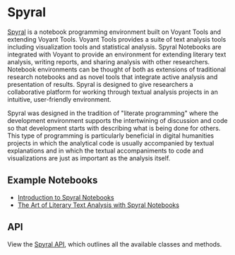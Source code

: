 # Spyral

<a href="//voyant-tools.org/spyral" target="_blank">Spyral</a> is a notebook programming environment built on Voyant Tools and extending Voyant Tools. Voyant Tools provides a suite of text analysis tools including visualization tools and statistical analysis. Spyral Notebooks are integrated with Voyant to provide an environment for extending literary text analysis, writing reports, and sharing analysis with other researchers. Notebook environments can be thought of both as extensions of traditional research notebooks and as novel tools that integrate active analysis and presentation of results. Spyral is designed to give researchers a collaborative platform for working through textual analysis projects in an intuitive, user-friendly environment. 

Spyral was designed in the tradition of "literate programming" where the development environment supports the intertwining of discussion and code so that development starts with describing what is being done for others. This type of programming is particularly beneficial in digital humanities projects in which the analytical code is usually accompanied by textual explanations and in which the textual accompaniments to code and visualizations are just as important as the analysis itself. 

## Example Notebooks

* <a href="//voyant-tools.org/spyral/aboutspyral/" target="_blank">Introduction to Spyral Notebooks</a>
* <a href="//voyant-tools.org/spyral/homeALTA/" target="_blank">The Art of Literary Text Analysis with Spyral Notebooks</a>

## API

View the [Spyral API](#!/api), which outlines all the available classes and methods.